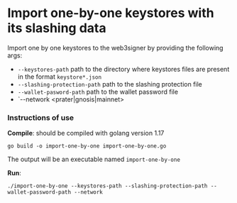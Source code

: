 # Import one-by-one keystores with its slashing data

Import one by one keystores to the web3signer by providing the following args:
- `--keystores-path` path to the directory where keystores files are present in the format `keystore*.json`
- `--slashing-protection-path` path to the slashing protection file
- `--wallet-pasword-path` path to the wallet password file
- `--network <prater|gnosis|mainnet>

### Instructions of use

**Compile**: should be compiled with golang version 1.17

```
go build -o import-one-by-one import-one-by-one.go
```

The output will be an executable named `import-one-by-one`

**Run**:

```
./import-one-by-one --keystores-path --slashing-protection-path --wallet-password-path --network
```
